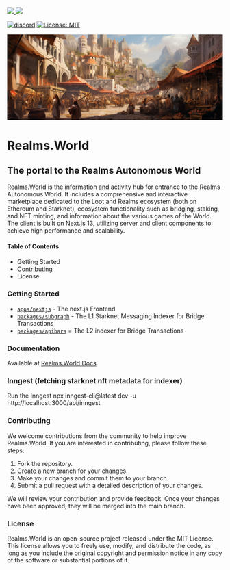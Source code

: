 <a href="https://twitter.com/lootrealms">
<img src="https://img.shields.io/twitter/follow/lootrealms?style=social"/>
</a>
<a href="https://twitter.com/BibliothecaDAO">
<img src="https://img.shields.io/twitter/follow/BibliothecaDAO?style=social"/>
</a>

[![discord](https://img.shields.io/badge/join-bibliothecadao-black?logo=discord&logoColor=white)](https://discord.gg/bibliothecadao)
[![License: MIT](https://img.shields.io/badge/License-MIT-blue.svg)](https://opensource.org/licenses/MIT)

![background](/docs/assets/images/bg.png)

# Realms.World

## The portal to the Realms Autonomous World

Realms.World is the information and activity hub for entrance to the Realms Autonomous World. It includes a comprehensive and interactive marketplace dedicated to the Loot and Realms ecosystem (both on Ethereum and Starknet), ecosystem functionality such as bridging, staking, and NFT minting, and information about the various games of the World. The client is built on Next.js 13, utilizing server and client components to achieve high performance and scalability.

#### Table of Contents

- Getting Started
- Contributing
- License

### Getting Started

- [`apps/nextjs`](https://bibliothecadao.github.io/frontend) - The next.js Frontend
- [`packages/subgraph`](https://bibliothecadao.github.io/subgraph) - The L1 Starknet Messaging Indexer for Bridge Transactions
- [`packages/apibara`](https://bibliothecadao.github.io/starknet-indexer) = The L2 indexer for Bridge Transactions

### Documentation

Available at [Realms.World Docs](https://docs.realms.world)

### Inngest (fetching starknet nft metadata for indexer)

Run the Inngest
npx inngest-cli@latest dev -u http://localhost:3000/api/inngest

### Contributing

We welcome contributions from the community to help improve Realms.World. If you are interested in contributing, please follow these steps:

1. Fork the repository.
2. Create a new branch for your changes.
3. Make your changes and commit them to your branch.
4. Submit a pull request with a detailed description of your changes.

We will review your contribution and provide feedback. Once your changes have been approved, they will be merged into the main branch.

### License

Realms.World is an open-source project released under the MIT License. This license allows you to freely use, modify, and distribute the code, as long as you include the original copyright and permission notice in any copy of the software or substantial portions of it.
